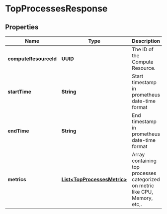 

# TopProcessesResponse


## Properties

Name | Type | Description | Notes
------------ | ------------- | ------------- | -------------
**computeResourceId** | **UUID** | The ID of the Compute Resource. |  [optional]
**startTime** | **String** | Start timestamp in prometheus date-time format |  [optional]
**endTime** | **String** | End timestamp in prometheus date-time format |  [optional]
**metrics** | [**List&lt;TopProcessesMetric&gt;**](TopProcessesMetric.md) | Array containing top processes categorized on metric like CPU, Memory, etc,. |  [optional]



